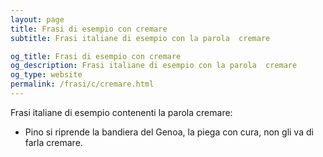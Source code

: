 ```yaml
---
layout: page
title: Frasi di esempio con cremare 
subtitle: Frasi italiane di esempio con la parola  cremare

og_title: Frasi di esempio con cremare 
og_description: Frasi italiane di esempio con la parola  cremare
og_type: website
permalink: /frasi/c/cremare.html
---
```


Frasi italiane di esempio contenenti la parola cremare:


- Pino si riprende la bandiera del Genoa, la piega con cura, non gli va di farla cremare.
